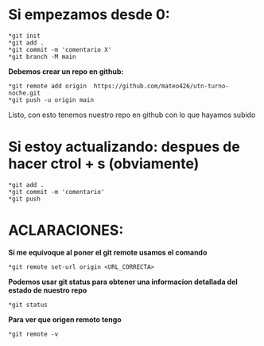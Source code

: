 # Si empezamos desde 0:
    *git init
    *git add .
    *git commit -m 'comentario X'
    *git branch -M main

**Debemos crear un repo en github:**

    *git remote add origin  https://github.com/mateo426/utn-turno-noche.git
    *git push -u origin main

Listo, con esto tenemos nuestro repo en github con lo que hayamos subido

# Si estoy actualizando: despues de hacer ctrol + s (obviamente)

    *git add .
    *git commit -m 'comentario'
    *git push

# ACLARACIONES:

**Si me equivoque al poner el git remote usamos el comando**

    *git remote set-url origin <URL_CORRECTA>

**Podemos usar git status para obtener una informacion detallada del estado de nuestro repo**

    *git status

**Para ver que origen remoto tengo**

    *git remote -v